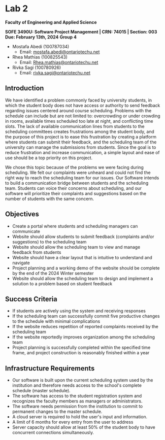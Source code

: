 # Lab 2
**Faculty of Engineering and Applied Science**

**SOFE 3490U: Software Project Management | CRN: 74015 | Section: 003**
**Due: February 13th, 2024**
**Group 4**

- Mostafa Abedi (100787034)
  - Email: mostafa.abedi@ontariotechu.net
- Rhea Mathias (100825543)
  - Email: Rhea.mathias@ontariotechu.net
- Rivka Sagi (100780926)
  - Email: rivka.sagi@ontariotechu.net

## Introduction
We have identified a problem commonly faced by university students, in which the student body does not have access or authority to send feedback regarding issues centered around course scheduling. Problems with the schedule can include but are not limited to: overcrowding or under crowding in rooms, available times scheduled too late at night, and conflicting time slots. The lack of available communication lines from students to the scheduling committees creates frustrations among the student body, and the purpose of this project is to ease this frustration by creating a platform where students can submit their feedback, and the scheduling team of the university can manage the submissions from students. Since the goal is to reduce frustration and increase communication, a simple layout and ease of use should be a top priority on this project.

We chose this topic because of the problems we were facing during scheduling. We felt our complaints were unheard and could not find the right way to reach the scheduling team for our issues. Our Software intends to build a communication bridge between students and the scheduling team. Students can voice their concerns about scheduling, and our software will prioritize their complaints and suggestions based on the number of students with the same concern.

## Objectives
- Create a portal where students and scheduling managers can communicate
- Website should allow students to submit feedback (complaints and/or suggestions) to the scheduling team
- Website should allow the scheduling team to view and manage feedback from students
- Website should have a clear layout that is intuitive to understand and navigate
- Project planning and a working demo of the website should be complete by the end of the 2024 Winter semester
- Website should allow the scheduling team to design and implement a solution to a problem based on student feedback

## Success Criteria
- If students are actively using the system and receiving responses
- If the scheduling team can successfully commit five productive changes to the schedule with minimal complications
- If the website reduces repetition of reported complaints received by the scheduling team
- If the website reportedly improves organization among the scheduling team
- Project planning is successfully completed within the specified time frame, and project construction is reasonably finished within a year

## Infrastructure Requirements
- Our software is built upon the current scheduling system used by the institution and therefore needs access to the school's complete schedule (master schedule).
- The software has access to the student registration system and recognizes the faculty members as managers or administrators.
- The software needs permission from the institution to commit to permanent changes to the master schedule.
- A cloud server is required to hold the user's input and information.
- A limit of 6 months for every entry from the user to address
- Server capacity should allow at least 50% of the student body to have concurrent connections simultaneously.

